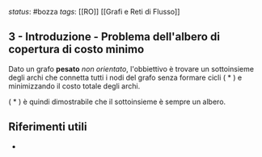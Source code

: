 *status*: #bozza 
*tags*: [[RO]] [[Grafi e Reti di Flusso]]

## 3 - Introduzione - Problema dell'albero di copertura di costo minimo

Dato un grafo **pesato** *non orientato*, l'obbiettivo è trovare un sottoinsieme degli archi che connetta tutti i nodi del grafo senza formare cicli ( * ) e minimizzando il costo totale degli archi. 

( * ) è quindi dimostrabile che il sottoinsieme è sempre un albero.

## Riferimenti utili

* 